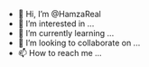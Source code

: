 - 👋 Hi, I’m @HamzaReal
- 👀 I’m interested in ...
- 🌱 I’m currently learning ...
- 💞️ I’m looking to collaborate on ...
- 📫 How to reach me ...

<!---
HamzaReal/HamzaReal is a ✨ special ✨ repository because its `README.md` (this file) appears on your GitHub profile.
You can click the Preview link to take a look at your changes.
--->

